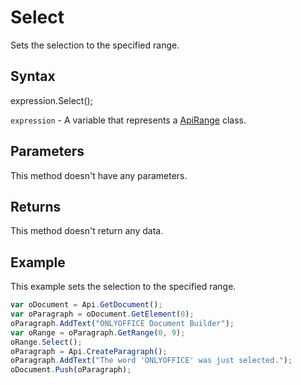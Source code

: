 # Select

Sets the selection to the specified range.

## Syntax

expression.Select();

`expression` - A variable that represents a [ApiRange](../ApiRange.md) class.

## Parameters

This method doesn't have any parameters.

## Returns

This method doesn't return any data.

## Example

This example sets the selection to the specified range.

```javascript
var oDocument = Api.GetDocument();
var oParagraph = oDocument.GetElement(0);
oParagraph.AddText("ONLYOFFICE Document Builder");
var oRange = oParagraph.GetRange(0, 9);
oRange.Select();
oParagraph = Api.CreateParagraph();
oParagraph.AddText("The word 'ONLYOFFICE' was just selected.");
oDocument.Push(oParagraph);
```
